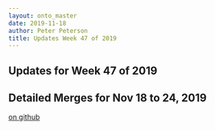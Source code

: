 ```yaml
---
layout: onto_master
date: 2019-11-18
author: Peter Peterson
title: Updates Week 47 of 2019
---
```

Updates for Week 47 of 2019
---------------------------

Detailed Merges for Nov 18 to 24, 2019
--------------------------------------
[on github](https://github.com/mantidproject/mantid/pulls?q=is%3Apr+merged%3A2019-11-19..2019-11-24)

